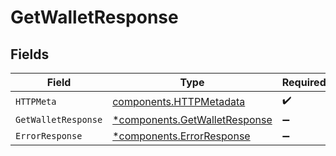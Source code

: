# GetWalletResponse


## Fields

| Field                                                                         | Type                                                                          | Required                                                                      | Description                                                                   |
| ----------------------------------------------------------------------------- | ----------------------------------------------------------------------------- | ----------------------------------------------------------------------------- | ----------------------------------------------------------------------------- |
| `HTTPMeta`                                                                    | [components.HTTPMetadata](../../models/components/httpmetadata.md)            | :heavy_check_mark:                                                            | N/A                                                                           |
| `GetWalletResponse`                                                           | [*components.GetWalletResponse](../../models/components/getwalletresponse.md) | :heavy_minus_sign:                                                            | Wallet                                                                        |
| `ErrorResponse`                                                               | [*components.ErrorResponse](../../models/components/errorresponse.md)         | :heavy_minus_sign:                                                            | Error                                                                         |